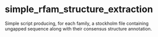 # simple_rfam_structure_extraction
Simple script producing, for each family, a stockholm file containing ungapped sequence along with their consensus structure annotation. 
